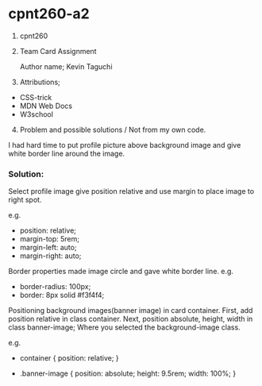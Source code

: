 # cpnt260-a2

1. cpnt260
2. Team Card Assignment

   Author name; Kevin Taguchi
3. Attributions;
- CSS-trick
- MDN Web Docs
- W3school
4. Problem and possible solutions / Not from my own code.

 I had hard time to put profile picture above background image and give white border line around the image.
 
 ### Solution: 
 Select profile image give position relative and use margin to place image to right spot.

 e.g.
  + position: relative;
  + margin-top: 5rem;
  + margin-left: auto;
  + margin-right: auto;
  
  Border properties made image circle and gave white border line.
 e.g.
  - border-radius: 100px;
  - border: 8px solid #f3f4f4;
 
  Positioning background images(banner image) in card container.
  First, add position relative in class container.
  Next, position absolute, height, width in class banner-image; Where you selected the background-image class.
  
  <!-- These code is not my own -->
 e.g.
 - container {
   position: relative;
}
 
- .banner-image {
   position: absolute;
   height: 9.5rem;
   width: 100%;
}

